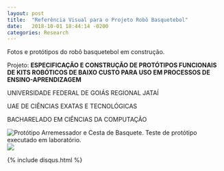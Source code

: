 ```yaml
---
layout: post
title:  "Referência Visual para o Projeto Robô Basquetebol"
date:   2018-10-01 18:44:14 -0200
categories: Research
---
```


Fotos e protótipos do robô basquetebol em construção.

Projeto: **ESPECIFICAÇÃO E CONSTRUÇÃO DE PROTÓTIPOS FUNCIONAIS DE KITS ROBÓTICOS DE BAIXO CUSTO PARA USO EM PROCESSOS DE ENSINO-APRENDIZAGEM**

UNIVERSIDADE FEDERAL DE GOIÁS REGIONAL JATAÍ

UAE DE CIÊNCIAS EXATAS E TECNOLÓGICAS

BACHARELADO EM CIÊNCIAS DA COMPUTAÇÃO

![Protótipo Arremessador e Cesta de Basquete. Teste de protótipo executado em laboratório.](https://raw.githubusercontent.com/thborges/robcmp/master/docs/_includes/robobasq1.png)
![](https://raw.githubusercontent.com/thborges/robcmp/master/docs/_includes/robobasq2.png)

{% include disqus.html %}
